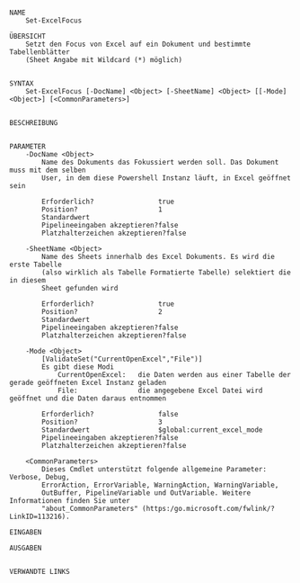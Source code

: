 ﻿```

NAME
    Set-ExcelFocus
    
ÜBERSICHT
    Setzt den Focus von Excel auf ein Dokument und bestimmte Tabellenblätter
    (Sheet Angabe mit Wildcard (*) möglich)
    
    
SYNTAX
    Set-ExcelFocus [-DocName] <Object> [-SheetName] <Object> [[-Mode] <Object>] [<CommonParameters>]
    
    
BESCHREIBUNG
    

PARAMETER
    -DocName <Object>
        Name des Dokuments das Fokussiert werden soll. Das Dokument muss mit dem selben
        User, in dem diese Powershell Instanz läuft, in Excel geöffnet sein
        
        Erforderlich?                true
        Position?                    1
        Standardwert                 
        Pipelineeingaben akzeptieren?false
        Platzhalterzeichen akzeptieren?false
        
    -SheetName <Object>
        Name des Sheets innerhalb des Excel Dokuments. Es wird die erste Tabelle
        (also wirklich als Tabelle Formatierte Tabelle) selektiert die in diesem
        Sheet gefunden wird
        
        Erforderlich?                true
        Position?                    2
        Standardwert                 
        Pipelineeingaben akzeptieren?false
        Platzhalterzeichen akzeptieren?false
        
    -Mode <Object>
        [ValidateSet("CurrentOpenExcel","File")]
        Es gibt diese Modi
            CurrentOpenExcel:   die Daten werden aus einer Tabelle der gerade geöffneten Excel Instanz geladen
            File:               die angegebene Excel Datei wird geöffnet und die Daten daraus entnommen
        
        Erforderlich?                false
        Position?                    3
        Standardwert                 $global:current_excel_mode
        Pipelineeingaben akzeptieren?false
        Platzhalterzeichen akzeptieren?false
        
    <CommonParameters>
        Dieses Cmdlet unterstützt folgende allgemeine Parameter: Verbose, Debug,
        ErrorAction, ErrorVariable, WarningAction, WarningVariable,
        OutBuffer, PipelineVariable und OutVariable. Weitere Informationen finden Sie unter 
        "about_CommonParameters" (https:/go.microsoft.com/fwlink/?LinkID=113216). 
    
EINGABEN
    
AUSGABEN
    
    
VERWANDTE LINKS



```

